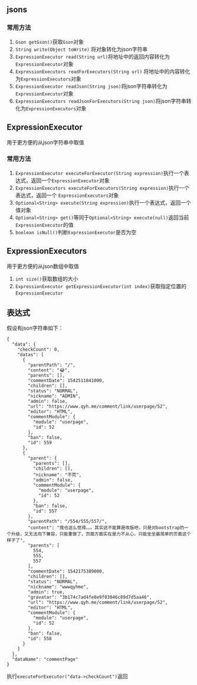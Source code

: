 ## jsons

### 常用方法

1.  `Gson getGson()`获取`Gson`对象
2.  `String write(Object toWrite)` 将对象转化为json字符串
3.  `ExpressionExecutor read(String url)`将地址中的返回内容转化为`ExpressionExecutor`对象
4.  `ExpressionExecutors readForExecutors(String url)` 将地址中的内容转化为`ExpressionExecutors`对象
5.  `ExpressionExecutor readJson(String json)`将json字符串转化为`ExpressionExecutor`对象
6.  `ExpressionExecutors readJsonForExecutors(String json)`将json字符串转化为`ExpressionExecutors`对象

## ExpressionExecutor
用于更方便的从json字符串中取值

### 常用方法
1. `ExpressionExecutor executeForExecutor(String expression)`执行一个表达式，返回一个`ExpressionExecutor`对象
2. `ExpressionExecutors executeForExecutors(String expression)`执行一个表达式，返回一个
`ExpressionExecutors`对象
3. `Optional<String> execute(String expression)`执行一个表达式，返回一个值对象
4. `Optional<String> get()`等同于`Optional<String> execute(null)`返回当前`ExpressionExecutor`的值
5. `boolean isNull()`判断`ExpressionExecutor`是否为空


## ExpressionExecutors
用于更方便的从json数组中取值
1. `int size()`获取数组的大小
2. `ExpressionExecutor getExpressionExecutor(int index)`获取指定位置的`ExpressionExecutor`


## 表达式
假设有json字符串如下：
```
{
  "data": {
    "checkCount": 0,
    "datas": [
      {
        "parentPath": "/",
        "content": "😂",
        "parents": [],
        "commentDate": 1542511841000,
        "children": [],
        "status": "NORMAL",
        "nickname": "ADMIN",
        "admin": false,
        "url": "https://www.qyh.me/comment/link/userpage/52",
        "editor": "HTML",
        "commentModule": {
          "module": "userpage",
          "id": 52
        },
        "ban": false,
        "id": 559
      },
      {
        "parent": {
          "parents": [],
          "children": [],
          "nickname": "不荒",
          "admin": false,
          "commentModule": {
            "module": "userpage",
            "id": 52
          },
          "ban": false,
          "id": 557
        },
        "parentPath": "/554/555/557/",
        "content": "我也这么觉得。。。其实这不能算是改版吧，只是对bootstrap的一个升级，又无法向下兼容，只能重做了，页面方面实在是力不从心，只能坐坐最简单的页面这个样子了",
        "parents": [
          554,
          555,
          557
        ],
        "commentDate": 1542175389000,
        "children": [],
        "status": "NORMAL",
        "nickname": "wwwqyhme",
        "admin": true,
        "gravatar": "3b174c7ad4fe8e9f03046c89d7d5aa46",
        "url": "https://www.qyh.me/comment/link/userpage/52",
        "editor": "HTML",
        "commentModule": {
          "module": "userpage",
          "id": 52
        },
        "ban": false,
        "id": 558
      }
    ]
  },
  "dataName": "commentPage"
}
```
执行`executeForExecutor("data->checkCount")`返回
